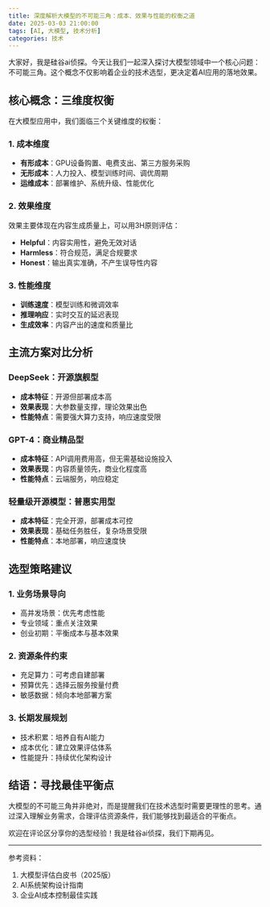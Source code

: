 ```yaml
---
title: 深度解析大模型的不可能三角：成本、效果与性能的权衡之道
date: 2025-03-03 21:00:00
tags: [AI, 大模型, 技术分析]
categories: 技术
---
```


大家好，我是硅谷ai侦探。今天让我们一起深入探讨大模型领域中一个核心问题：不可能三角。这个概念不仅影响着企业的技术选型，更决定着AI应用的落地效果。

## 核心概念：三维度权衡

在大模型应用中，我们面临三个关键维度的权衡：

### 1. 成本维度
- **有形成本**：GPU设备购置、电费支出、第三方服务采购
- **无形成本**：人力投入、模型训练时间、调优周期
- **运维成本**：部署维护、系统升级、性能优化

### 2. 效果维度
效果主要体现在内容生成质量上，可以用3H原则评估：
- **Helpful**：内容实用性，避免无效对话
- **Harmless**：符合规范，满足合规要求
- **Honest**：输出真实准确，不产生误导性内容

### 3. 性能维度
- **训练速度**：模型训练和微调效率
- **推理响应**：实时交互的延迟表现
- **生成效率**：内容产出的速度和质量比

## 主流方案对比分析

### DeepSeek：开源旗舰型
- **成本特征**：开源但部署成本高
- **效果表现**：大参数量支撑，理论效果出色
- **性能特点**：需要强大算力支持，响应速度受限

### GPT-4：商业精品型
- **成本特征**：API调用费用高，但无需基础设施投入
- **效果表现**：内容质量领先，商业化程度高
- **性能特点**：云端服务，响应稳定

### 轻量级开源模型：普惠实用型
- **成本特征**：完全开源，部署成本可控
- **效果表现**：基础任务胜任，复杂场景受限
- **性能特点**：本地部署，响应速度快

## 选型策略建议

### 1. 业务场景导向
- 高并发场景：优先考虑性能
- 专业领域：重点关注效果
- 创业初期：平衡成本与基本效果

### 2. 资源条件约束
- 充足算力：可考虑自建部署
- 预算优先：选择云服务按量付费
- 敏感数据：倾向本地部署方案

### 3. 长期发展规划
- 技术积累：培养自有AI能力
- 成本优化：建立效果评估体系
- 性能提升：持续优化架构设计

## 结语：寻找最佳平衡点

大模型的不可能三角并非绝对，而是提醒我们在技术选型时需要更理性的思考。通过深入理解业务需求，合理评估资源条件，我们能够找到最适合的平衡点。

欢迎在评论区分享你的选型经验！我是硅谷ai侦探，我们下期再见。

---
参考资料：
1. 大模型评估白皮书（2025版）
2. AI系统架构设计指南
3. 企业AI成本控制最佳实践